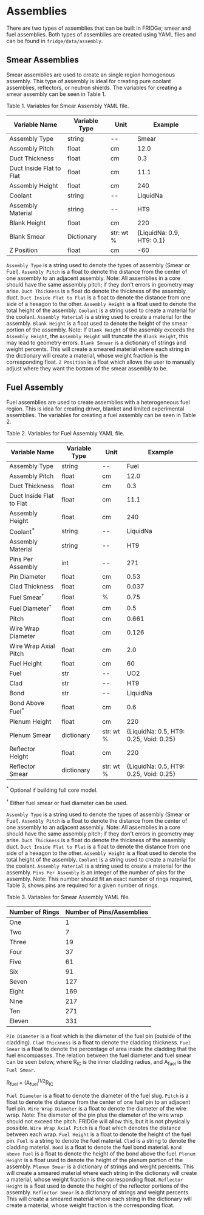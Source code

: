 # Assemblies

There are two types of assemblies that can be built in FRIDGe; smear and fuel assemblies.
Both types of assemblies are created using YAML files and can be found in `fridge/data/assembly`.

## Smear Assemblies

Smear assemblies are used to create an single region homogenous assembly. 
This type of assembly is ideal for creating pure coolant assemblies, reflectors, or neutron shields.
The variables for creating a smear assembly can be seen in Table 1.

Table 1. Variables for Smear Assembly YAML file.

|Variable Name   | Variable Type | Unit | Example|
|----------------|---------------|------|--------|
|Assembly Type  | string | -- | Smear|
|Assembly Pitch | float  | cm | 12.0|
|Duct Thickness | float | cm | 0.3|
|Duct Inside Flat to Flat | float | cm | 11.1|
|Assembly Height | float | cm | 240|
|Coolant | string | -- | LiquidNa|
|Assembly Material | string | -- | HT9|
|Blank Height | float | cm | 220|
|Blank Smear | Dictionary | str: wt \% | {LiquidNa: 0.9, HT9: 0.1}|
|Z Position | float | cm | -60|

`Assembly Type` is a string used to denote the types of assembly (Smear or Fuel).
`Assembly Pitch` is a float to denote the distance from the center of one assembly to an adjacent assembly.
Note: All assemblies in a core should have the same assembly pitch; if they don't errors in geometry may arise.
`Duct Thickness` is a float do denote the thickness of the assembly duct.
`Duct Inside Flat to Flat` is a float to denote the distance from one side of a hexagon to the other.
`Assembly Height` is a float used to denote the total height of the assembly.
`Coolant` is a string used to create a material for the coolant.
`Assembly Material` is a string used to create a material for the assembly.
`Blank Height` is a float used to denote the height of the smear portion of the assembly.
Note: If `Blank Height` of the assembly exceeds the `Assembly Height`, the `Assembly Height` will truncate the `Blank Height`, this may lead to geometry errors.
`Blank Smnear` is a dictionary of strings and weight percents.
This will create a smeared material where each string in the dictionary will create a material, whose weight fraction is the corresponding float.
`Z Position` is a float which allows the user to manually adjust where they want the bottom of the smear assembly to be.

## Fuel Assembly

Fuel assemblies are used to create assemblies with a heterogeneous fuel region.
This is idea for creating driver, blanket and limited experimental assemblies.
The variables for creating a fuel assembly can be seen in Table 2.

Table 2. Variables for Fuel Assembly YAML file.

|Variable Name   | Variable Type | Unit | Example|
|----------------|---------------|------|--------|
|Assembly Type  | string | -- | Fuel|
|Assembly Pitch | float  | cm | 12.0|
|Duct Thickness | float | cm | 0.3|
|Duct Inside Flat to Flat | float | cm | 11.1|
|Assembly Height | float | cm | 240|
|Coolant<sup>*</sup> | string | -- | LiquidNa|
|Assembly Material | string | -- | HT9|
|Pins Per Assembly | int | -- | 271|
|Pin Diameter | float | cm | 0.53|
|Clad Thickness | float | cm | 0.037| 
|Fuel Smear<sup>&dagger;</sup> | float | \% | 0.75|
|Fuel Diameter<sup>&dagger;</sup> | float | cm | 0.5|
|Pitch | float | cm | 0.661|
|Wire Wrap Diameter | float | cm | 0.126|
|Wire Wrap Axial Pitch | float | cm | 2.0|
|Fuel Height | float | cm | 60|
|Fuel | str | -- | UO2|
|Clad | str | -- | HT9|
|Bond | str | -- | LiquidNa|
|Bond Above Fuel<sup>*</sup> | float | cm | 0.6|
|Plenum Height | float | cm | 220|
|Plenum Smear | dictionary | str: wt \% | {LiquidNa: 0.5, HT9: 0.25, Void: 0.25}|
|Reflector Height | float | cm | 220|
|Reflector Smear | dictionary | str: wt \% | {LiquidNa: 0.5, HT9: 0.25, Void: 0.25}|

<sup>*</sup> Optional if building full core model.

<sup>&dagger;</sup> Either fuel smear or fuel diameter can be used.

`Assembly Type` is a string used to denote the types of assembly (Smear or Fuel).
`Assembly Pitch` is a float to denote the distance from the center of one assembly to an adjacent assembly.
Note: All assemblies in a core should have the same assembly pitch; if they don't errors in geometry may arise.
`Duct Thickness` is a float do denote the thickness of the assembly duct.
`Duct Inside Flat to Flat` is a float to denote the distance from one side of a hexagon to the other.
`Assembly Height` is a float used to denote the total height of the assembly.
`Coolant` is a string used to create a material for the coolant.
`Assembly Material` is a string used to create a material for the assembly.
`Pins Per Assembly` is an integer of the number of pins for the assembly.
Note: This number should fit an exact number of rings required, Table 3, shows pins are required for a given number of rings.

Table 3. Variables for Smear Assembly YAML file.


|Number of Rings | Number of Pins/Assemblies|
|----------------|--------------------------|
|One  | 1|
|Two | 7|
|Three | 19|
|Four | 37|
|Five | 61|
|Six | 91|
|Seven | 127|
|Eight | 169|
|Nine | 217|
|Ten | 271|
|Eleven | 331|

`Pin Diameter` is a float which is the diameter of the fuel pin (outside of the cladding).
`Clad Thickness` is a float to denote the cladding thickness.
`Fuel Smear` is a float to denote the percentage of area inside the cladding that the fuel encompasses.
The relation between the fuel diameter and fuel smear can be seen below, where R<sub>IC</sub> is the inner cladding radius, and A<sub>fuel</sub> is the `Fuel Smear`.

R<sub>fuel</sub> = (A<sub>fuel</sub><sup>)1/2</sup>R<sub>IC</sub>

`Fuel Diameter` is a float to denote the diameter of the fuel slug.
`Pitch` is a float to denote the distance from the center of one fuel pin to an adjacent fuel pin.
`Wire Wrap Diameter` is a float to denote the diameter of the wire wrap.
Note: The diameter of the pin plus the diameter of the wire wrap should not exceed the pitch.
FRIDGe will allow this, but it is not physically possible.
`Wire Wrap Axial Pitch` is a float which denotes the distance between each wrap.
`Fuel Height` is a float to denote the height of the fuel pin.
`Fuel` is a string to denote the fuel material.
`Clad` is a string to denote the cladding material.
`Bond` is a float to denote the fuel bond material.
`Bond above Fuel` is a float to denote the height of the bond above the fuel.
`Plenum Height` is a float used to denote the height of the plenum portion of the assembly.
`Plenum Smear` is a dictionary of strings and weight percents.
This will create a smeared material where each string in the dictionary will create a material, whose weight fraction is the corresponding float.
`Reflector Height` is a float used to denote the height of the reflector portions of the assembly.
`Reflector Smear` is a dictionary of strings and weight percents.
This will create a smeared material where each string in the dictionary will create a material, whose weight fraction is the corresponding float.